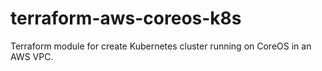 # terraform-aws-coreos-k8s
Terraform module for create Kubernetes cluster running on CoreOS in an AWS VPC.
